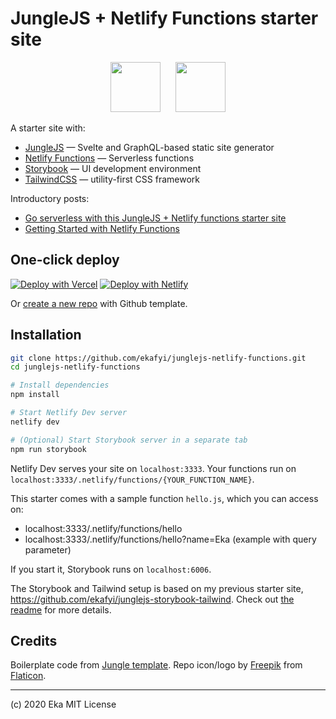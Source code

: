# JungleJS + Netlify Functions starter site

<p align="center"><img src="https://image.flaticon.com/icons/svg/2950/2950532.svg" width="80" height="80" alt="" />&nbsp;&nbsp;<img src="https://seeklogo.com/images/N/netlify-logo-758722CDF4-seeklogo.com.png" width="80" height="80" alt="" style="margin-left:1rem"/></p>

A starter site with:

- [JungleJS](https://www.junglejs.org) — Svelte and GraphQL-based static site generator
- [Netlify Functions](https://www.netlify.com/products/functions/) — Serverless functions
- [Storybook](https://storybook.js.org) — UI development environment
- [TailwindCSS](https://tailwindcss.com) — utility-first CSS framework

Introductory posts:
- [Go serverless with this JungleJS + Netlify functions starter site](https://dev.to/ekafyi/go-serverless-with-this-junglejs-netlify-functions-starter-site-3bg0)
- [Getting Started with Netlify Functions](https://dev.to/ekafyi/getting-started-with-netlify-functions-part-1-zero-config-setup-and-writing-our-first-functions-1i5b)

## One-click deploy

[![Deploy with Vercel](https://vercel.com/button)](https://vercel.com/import/git?s=https%3A%2F%2Fgithub.com%2Fekafyi%2Fjunglejs-netlify-functions%2Ftree%2Fmaster) [![Deploy with Netlify](https://www.netlify.com/img/deploy/button.svg)](https://app.netlify.com/start/deploy?repository=https://github.com/ekafyi/junglejs-netlify-functions)

Or [create a new repo](https://github.com/ekafyi/junglejs-netlify-functions/generate) with Github template.

## Installation

```bash
git clone https://github.com/ekafyi/junglejs-netlify-functions.git
cd junglejs-netlify-functions

# Install dependencies
npm install

# Start Netlify Dev server
netlify dev

# (Optional) Start Storybook server in a separate tab
npm run storybook
```

Netlify Dev serves your site on `localhost:3333`. Your functions run on `localhost:3333/.netlify/functions/{YOUR_FUNCTION_NAME}`. 

This starter comes with a sample function `hello.js`, which you can access on:
- localhost:3333/.netlify/functions/hello
- localhost:3333/.netlify/functions/hello?name=Eka (example with query parameter)

If you start it, Storybook runs on `localhost:6006`.

The Storybook and Tailwind setup is based on my previous starter site, https://github.com/ekafyi/junglejs-storybook-tailwind. Check out [the readme](https://github.com/ekafyi/junglejs-storybook-tailwind#directory-structure) for more details.

## Credits

Boilerplate code from [Jungle template](https://github.com/junglejs/template). Repo icon/logo by [Freepik](http://www.freepik.com) from [Flaticon](https://www.flaticon.com).

---

(c) 2020 Eka MIT License
